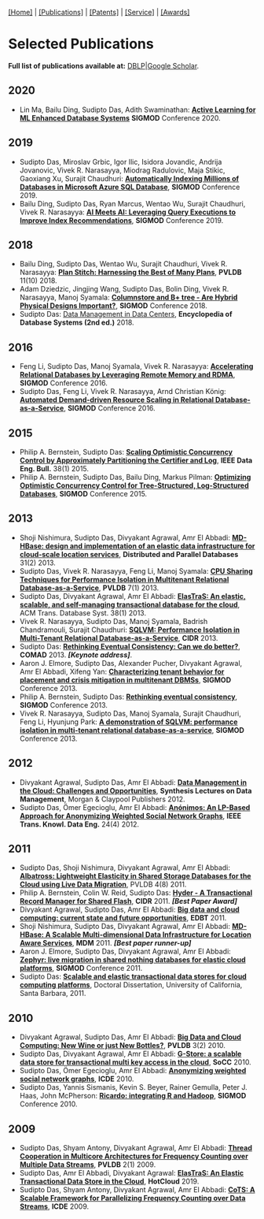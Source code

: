 [[Home]](index.html) | [[Publications]](publications.html) | [[Patents]](patents.html) | [[Service]](service.html) | [[Awards]](awards.html)

# Selected Publications

**Full list of publications available at:** 
[DBLP](https://dblp.uni-trier.de/pers/hd/d/Das:Sudipto)|[Google Scholar](https://scholar.google.com/citations?user=LKgo-jcAAAAJ&hl=en). 

## 2020

* Lin Ma, Bailu Ding, Sudipto Das, Adith Swaminathan: [**Active Learning for ML Enhanced Database Systems**](https://doi.org/10.1145/3318464.3389768) **SIGMOD** Conference 2020.

## 2019

* Sudipto Das, Miroslav Grbic, Igor Ilic, Isidora Jovandic, Andrija Jovanovic, Vivek R. Narasayya, Miodrag Radulovic, Maja Stikic, Gaoxiang Xu, Surajit Chaudhuri: [**Automatically Indexing Millions of Databases in Microsoft Azure SQL Database**](https://dl.acm.org/citation.cfm?id=3314035), **SIGMOD** Conference 2019.
* Bailu Ding, Sudipto Das, Ryan Marcus, Wentao Wu, Surajit Chaudhuri, Vivek R. Narasayya: [**AI Meets AI: Leveraging Query Executions to Improve Index Recommendations**](https://dl.acm.org/citation.cfm?doid=3299869.3324957), **SIGMOD** Conference 2019.

## 2018

* Bailu Ding, Sudipto Das, Wentao Wu, Surajit Chaudhuri, Vivek R. Narasayya: [**Plan Stitch: Harnessing the Best of Many Plans**](http://www.vldb.org/pvldb/vol11/p1123-ding.pdf), **PVLDB** 11(10) 2018.
* Adam Dziedzic, Jingjing Wang, Sudipto Das, Bolin Ding, Vivek R. Narasayya, Manoj Syamala: [**Columnstore and B+ tree - Are Hybrid Physical Designs Important?**](https://dl.acm.org/authorize?N667114), **SIGMOD** Conference 2018.
* Sudipto Das: [Data Management in Data Centers](https://link.springer.com/referenceworkentry/10.1007%2F978-1-4614-8265-9_80638), **Encyclopedia of Database Systems (2nd ed.)** 2018.

## 2016

* Feng Li, Sudipto Das, Manoj Syamala, Vivek R. Narasayya: [**Accelerating Relational Databases by Leveraging Remote Memory and RDMA**](https://dl.acm.org/authorize?N686411), **SIGMOD** Conference 2016.
* Sudipto Das, Feng Li, Vivek R. Narasayya, Arnd Christian König: [**Automated Demand-driven Resource Scaling in Relational Database-as-a-Service**](https://dl.acm.org/authorize?N686412), **SIGMOD** Conference 2016.

## 2015

* Philip A. Bernstein, Sudipto Das: [**Scaling Optimistic Concurrency Control by Approximately Partitioning the Certifier and Log**](http://sites.computer.org/debull/A15mar/p32.pdf), **IEEE Data Eng. Bull.** 38(1) 2015.
* Philip A. Bernstein, Sudipto Das, Bailu Ding, Markus Pilman: [**Optimizing Optimistic Concurrency Control for Tree-Structured, Log-Structured Databases**](https://dl.acm.org/authorize?N686413), **SIGMOD** Conference 2015.

## 2013

* Shoji Nishimura, Sudipto Das, Divyakant Agrawal, Amr El Abbadi: [**MD-HBase: design and implementation of an elastic data infrastructure for cloud-scale location services**](https://link.springer.com/article/10.1007%2Fs10619-012-7109-z), **Distributed and Parallel Databases** 31(2) 2013.
* Sudipto Das, Vivek R. Narasayya, Feng Li, Manoj Syamala: [**CPU Sharing Techniques for Performance Isolation in Multitenant Relational Database-as-a-Service**](http://www.vldb.org/pvldb/vol7/p37-das.pdf), **PVLDB** 7(1) 2013.
* Sudipto Das, Divyakant Agrawal, Amr El Abbadi: [**ElasTraS: An elastic, scalable, and self-managing transactional database for the cloud**](https://dl.acm.org/authorize?75631), ACM Trans. Database Syst. 38(1) 2013.
* Vivek R. Narasayya, Sudipto Das, Manoj Syamala, Badrish Chandramouli, Surajit Chaudhuri: [**SQLVM: Performance Isolation in Multi-Tenant Relational Database-as-a-Service**](http://cidrdb.org/cidr2013/Papers/CIDR13_Paper25.pdf), **CIDR** 2013.
* Sudipto Das: [**Rethinking Eventual Consistency: Can we do better?**](http://comad.in/comad2013/pdfs/keynote3.pdf), **COMAD** 2013. ***[Keynote address]***.
* Aaron J. Elmore, Sudipto Das, Alexander Pucher, Divyakant Agrawal, Amr El Abbadi, Xifeng Yan: [**Characterizing tenant behavior for placement and crisis mitigation in multitenant DBMSs**](https://dl.acm.org/authorize?75639), **SIGMOD** Conference 2013.
* Philip A. Bernstein, Sudipto Das: [**Rethinking eventual consistency**](https://dl.acm.org/authorize?75630), **SIGMOD** Conference 2013.
* Vivek R. Narasayya, Sudipto Das, Manoj Syamala, Surajit Chaudhuri, Feng Li, Hyunjung Park: [**A demonstration of SQLVM: performance isolation in multi-tenant relational database-as-a-service**](https://dl.acm.org/authorize?75638), **SIGMOD** Conference 2013.

## 2012

* Divyakant Agrawal, Sudipto Das, Amr El Abbadi: [**Data Management in the Cloud: Challenges and Opportunities**](https://www.morganclaypool.com/doi/abs/10.2200/S00456ED1V01Y201211DTM032),  **Synthesis Lectures on Data Management**, Morgan & Claypool Publishers 2012.
* Sudipto Das, Ömer Egecioglu, Amr El Abbadi: [**Anónimos: An LP-Based Approach for Anonymizing Weighted Social Network Graphs**](https://ieeexplore.ieee.org/document/5677528), **IEEE Trans. Knowl. Data Eng.** 24(4) 2012.

## 2011

* Sudipto Das, Shoji Nishimura, Divyakant Agrawal, Amr El Abbadi: [**Albatross: Lightweight Elasticity in Shared Storage Databases for the Cloud using Live Data Migration**](http://www.vldb.org/pvldb/vol4/p494-das.pdf), PVLDB 4(8) 2011.
* Philip A. Bernstein, Colin W. Reid, Sudipto Das: [**Hyder - A Transactional Record Manager for Shared Flash**](http://cidrdb.org/cidr2011/Papers/CIDR11_Paper2.pdf), **CIDR** 2011. ***[Best Paper Award]***
* Divyakant Agrawal, Sudipto Das, Amr El Abbadi: [**Big data and cloud computing: current state and future opportunities**](https://dl.acm.org/authorize?63479), **EDBT** 2011.
* Shoji Nishimura, Sudipto Das, Divyakant Agrawal, Amr El Abbadi: [**MD-HBase: A Scalable Multi-dimensional Data Infrastructure for Location Aware Services**](https://ieeexplore.ieee.org/document/6068416), **MDM** 2011. ***[Best paper runner-up]***
* Aaron J. Elmore, Sudipto Das, Divyakant Agrawal, Amr El Abbadi: [**Zephyr: live migration in shared nothing databases for elastic cloud platforms**](https://dl.acm.org/authorize?63478), **SIGMOD** Conference 2011.
* Sudipto Das: [**Scalable and elastic transactional data stores for cloud computing platforms**](https://dl.acm.org/citation.cfm?id=2521552), Doctoral Dissertation, University of California, Santa Barbara, 2011.

## 2010

* Divyakant Agrawal, Sudipto Das, Amr El Abbadi: [**Big Data and Cloud Computing: New Wine or just New Bottles?**](http://www.vldb.org/pvldb/vldb2010/pvldb_vol3/T02.pdf), **PVLDB** 3(2) 2010.
* Sudipto Das, Divyakant Agrawal, Amr El Abbadi: [**G-Store: a scalable data store for transactional multi key access in the cloud**](https://dl.acm.org/authorize?75632), **SoCC** 2010.
* Sudipto Das, Ömer Egecioglu, Amr El Abbadi: [**Anonymizing weighted social network graphs**](https://ieeexplore.ieee.org/document/5447915), **ICDE** 2010.
* Sudipto Das, Yannis Sismanis, Kevin S. Beyer, Rainer Gemulla, Peter J. Haas, John McPherson: [**Ricardo: integrating R and Hadoop**](https://dl.acm.org/authorize?75633), **SIGMOD** Conference 2010.

## 2009

* Sudipto Das, Shyam Antony, Divyakant Agrawal, Amr El Abbadi: [**Thread Cooperation in Multicore Architectures for Frequency Counting over Multiple Data Streams**](http://www.vldb.org/pvldb/2/vldb09-401.pdf), **PVLDB** 2(1) 2009.
* Sudipto Das, Amr El Abbadi, Divyakant Agrawal: [**ElasTraS: An Elastic Transactional Data Store in the Cloud**](https://www.usenix.org/conference/hotcloud-09/elastras-elastic-transactional-data-store-cloud), **HotCloud** 2019.
* Sudipto Das, Shyam Antony, Divyakant Agrawal, Amr El Abbadi: [**CoTS: A Scalable Framework for Parallelizing Frequency Counting over Data Streams**](https://ieeexplore.ieee.org/document/4812531), **ICDE** 2009.
